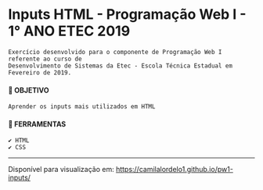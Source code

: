 # Inputs HTML - Programação Web I - 1° ANO ETEC 2019
    Exercício desenvolvido para o componente de Programação Web I referente ao curso de 
    Desenvolvimento de Sistemas da Etec - Escola Técnica Estadual em Fevereiro de 2019.

#### 📝 OBJETIVO
    Aprender os inputs mais utilizados em HTML 
    
#### 📌 FERRAMENTAS
    ✔️ HTML
    ✔️ CSS

<hr>

Disponível para visualização em: https://camilalordelo1.github.io/pw1-inputs/
